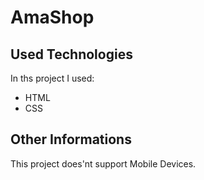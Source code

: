 # AmaShop
 
## Used Technologies

In ths project I used:
- HTML
- CSS

## Other Informations

This project does'nt support Mobile Devices.
